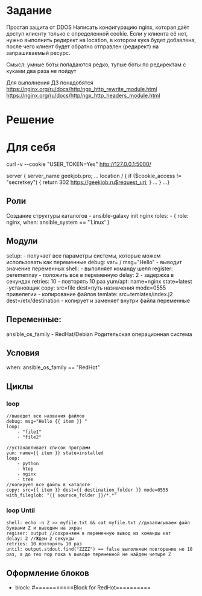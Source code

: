 # Задание
Простая защита от DDOS
Написать конфигурацию nginx, которая даёт доступ клиенту только с определенной cookie.
Если у клиента её нет, нужно выполнить редирект на location, в котором кука будет добавлена, после чего клиент будет обратно отправлен (редирект) на запрашиваемый ресурс.

Смысл: умные боты попадаются редко, тупые боты по редиректам с куками два раза не пойдут

Для выполнения ДЗ понадобятся
https://nginx.org/ru/docs/http/ngx_http_rewrite_module.html
https://nginx.org/ru/docs/http/ngx_http_headers_module.html

# Решение



# Для себя

curl -v --cookie "USER_TOKEN=Yes" http://127.0.0.1:5000/

server {  server_name geekjob.pro;  ...  location / {    if ($cookie_access != "secretkey") {      return 302 https://geekjob.ru$request_uri;    }    ...  }  ...}







## Роли
Создание структуры каталогов - ansible-galaxy init nginx
roles:
	- { role: nginx, when: ansible_system == ''Linux' }
## Модули
setup:  - получает все параметры системы, которые можем использовать как переменные
debug: var= / msg="Hello" - выводит значение переменных
shell: - выполняет команду шелл 
register: peremennay - положить все в переменную
delay: 2 - задержка в секундах
retries: 10 - повторять 10 раз
yum/apt: name=nginx state=latest -установщик
copy: src=file dest=путь назначения mode=0555 привелегии - копирование файлов
temlate: src=temlates/index.j2 dest=/etx/destination - копирует и заменяет внутри файла переменные

## Переменные:
ansible_os_family - RedHat/Debian Родительская операционная система

## Условия 
when: ansible_os_family == "RedHot"

## Циклы
### loop 
	//выведет все названия файлов
	debug: msg="Hello {{ item }} "
	loop:
		- "file1"
		- "file2"
	
	//устанавливает список программ	
	yum: name={{ item }} state=installed
	loop:
		- python
		- htop
		- nginx
		- tree
	//копирует все файлы в каталоге
	copy: src={{ item }} dest={{ destination_folder }} mode=0555
	with_fileglob: "{{ soursce_folder }}/*.*"

### loop Until
	shell: echo -n Z >> myfile.txt && cat myfile.txt //дозаписываем файл буквами Z и выводим на экран
	regiser: output //сохраняем в переменную вывод из команды кат
	delay: 2 //Ждем 2 секунды
	retries: 10 повторять 10 раз
	until: output.stdout.find("ZZZZ") == false выполняем повторение не 10 раз, а до тех пор пока в выводе переменной не найдем четыре Z
## Оформление блоков
- block: #===========Block for RedHot==========